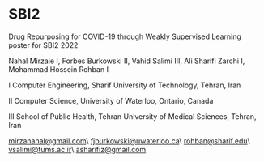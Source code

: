 # SBI2
Drug Repurposing for COVID-19 through Weakly Supervised Learning poster for SBI2 2022

Nahal Mirzaie I, Forbes Burkowski II, Vahid Salimi III, Ali Sharifi Zarchi I, Mohammad Hossein Rohban I

I Computer Engineering, Sharif University of Technology, Tehran, Iran

II Computer Science, University of Waterloo, Ontario, Canada

III School of Public Health, Tehran University of Medical Sciences, Tehran, Iran


mirzanahal@gmail.com\\
fjburkowski@uwaterloo.ca\\
rohban@sharif.edu\\
vsalimi@tums.ac.ir\\
asharifiz@gmail.com


